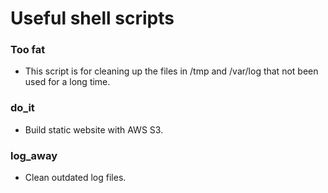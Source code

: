 # Useful shell scripts
### Too fat
* This script is for cleaning up the files in /tmp and /var/log that not been used for a long time.

### do_it
* Build static website with AWS S3.

### log_away
* Clean outdated log files.